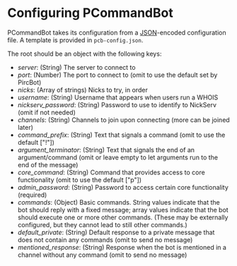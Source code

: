 # Configuring PCommandBot

PCommandBot takes its configuration from a [JSON](http://json.org/)-encoded configuration file. A template is provided in `pcb-config.json`.

The root should be an object with the following keys:

* *server*: (String) The server to connect to
* *port*: (Number) The port to connect to (omit to use the default set by PircBot)
* *nicks*: (Array of strings) Nicks to try, in order
* *username*: (String) Username that appears when users run a WHOIS
* *nickserv_password*: (String) Password to use to identify to NickServ (omit if not needed)
* *channels*: (String) Channels to join upon connecting (more can be joined later)
* *command_prefix*: (String) Text that signals a command (omit to use the default ["!"])
* *argument_terminator*: (String) Text that signals the end of an argument/command (omit or leave empty to let arguments run to the end of the message)
* *core_command*: (String) Command that provides access to core functionality (omit to use the default ["p"])
* *admin_password*: (String) Password to access certain core functionality (required)
* *commands*: (Object) Basic commands. String values indicate that the bot should reply with a fixed message; array values indicate that the bot should execute one or more other commands. (These may be externally configured, but they cannot lead to still other commands.)
* *default_private*: (String) Default response to a private message that does not contain any commands (omit to send no message)
* *mentioned_response*: (String) Response when the bot is mentioned in a channel without any command (omit to send no message)
